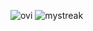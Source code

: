<img src="https://github-readme-stats.vercel.app/api/top-langs?username=ppparammmm&show_icons=true&locale=en&layout=compact&theme=chartreuse-dark" alt="ovi" /> <img src="https://github-readme-streak-stats.herokuapp.com/?user=madushadhanushka&theme=tokyonight" alt="mystreak"/>
